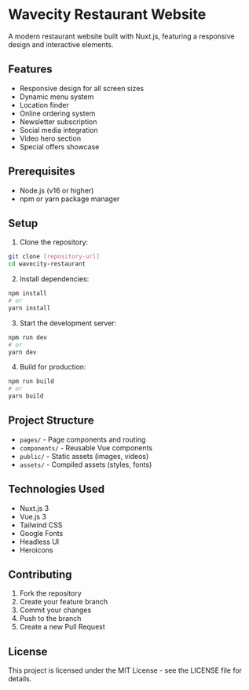 # Wavecity Restaurant Website

A modern restaurant website built with Nuxt.js, featuring a responsive design and interactive elements.

## Features

- Responsive design for all screen sizes
- Dynamic menu system
- Location finder
- Online ordering system
- Newsletter subscription
- Social media integration
- Video hero section
- Special offers showcase

## Prerequisites

- Node.js (v16 or higher)
- npm or yarn package manager

## Setup

1. Clone the repository:
```bash
git clone [repository-url]
cd wavecity-restaurant
```

2. Install dependencies:
```bash
npm install
# or
yarn install
```

3. Start the development server:
```bash
npm run dev
# or
yarn dev
```

4. Build for production:
```bash
npm run build
# or
yarn build
```

## Project Structure

- `pages/` - Page components and routing
- `components/` - Reusable Vue components
- `public/` - Static assets (images, videos)
- `assets/` - Compiled assets (styles, fonts)

## Technologies Used

- Nuxt.js 3
- Vue.js 3
- Tailwind CSS
- Google Fonts
- Headless UI
- Heroicons

## Contributing

1. Fork the repository
2. Create your feature branch
3. Commit your changes
4. Push to the branch
5. Create a new Pull Request

## License

This project is licensed under the MIT License - see the LICENSE file for details.

